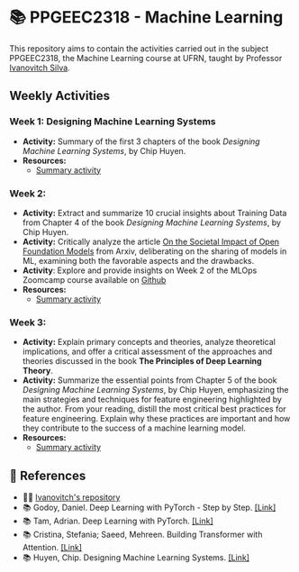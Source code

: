 # 📚 PPGEEC2318 - Machine Learning

This repository aims to contain the activities carried out in the subject PPGEEC2318, the Machine Learning course at UFRN, taught by Professor [Ivanovitch Silva](https://github.com/ivanovitchm).

## Weekly Activities

### Week 1: Designing Machine Learning Systems
- **Activity:** Summary of the first 3 chapters of the book _Designing Machine Learning Systems_, by Chip Huyen. 
- **Resources:**
  - [Summary activity](./week_01/)

### Week 2: 
- **Activity:** Extract and summarize 10 crucial insights about Training Data from Chapter 4 of the book _Designing Machine Learning Systems_, by Chip Huyen. 
- **Activity:** Critically analyze the article [On the Societal Impact of Open Foundation Models](https://arxiv.org/pdf/2403.07918.pdf) from Arxiv, deliberating on the sharing of models in ML, examining both the favorable aspects and the drawbacks.
- **Activity**: Explore and provide insights on Week 2 of the MLOps Zoomcamp course available on [Github](https://github.com/DataTalksClub/mlops-zoomcamp/tree/main/02-experiment-tracking)
- **Resources:**
  - [Summary activity](./week_02/)

### Week 3:
- **Activity:** Explain primary concepts and theories, analyze theoretical implications, and offer a critical assessment of the approaches and theories discussed in the book __The Principles of Deep Learning Theory__.
- **Activity:** Summarize the essential points from Chapter 5 of the book _Designing Machine Learning Systems_, by Chip Huyen, emphasizing the main strategies and techniques for feature engineering highlighted by the author. From your reading, distill the most critical best practices for feature engineering. Explain why these practices are important and how they contribute to the success of a machine learning model.
- **Resources:**
  - [Summary activity](./week_03/)

## 📖 References
- 👨‍🏫 [Ivanovitch's repository](https://github.com/ivanovitchm/PPGEEC2318)
- 📚 Godoy, Daniel. Deep Learning with PyTorch - Step by Step. [[Link]](https://pytorchstepbystep.com/)
- 📚 Tam, Adrian. Deep Learning with PyTorch. [[Link]](https://machinelearningmastery.com/deep-learning-with-pytorch/)
- 📚 Cristina, Stefania; Saeed, Mehreen. Building Transformer with Attention. [[Link]](https://machinelearningmastery.com/transformer-models-with-attention/)
- 📚 Huyen, Chip. Designing Machine Learning Systems. [[Link]](https://www.oreilly.com/library/view/designing-machine-learning/9781098107956/)